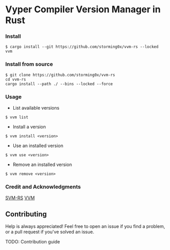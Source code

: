 # Vyper Compiler Version Manager in Rust

### Install
```
$ cargo install --git https://github.com/storming0x/vvm-rs --locked vvm
```

### Install from source
```
$ git clone https://github.com/storming0x/vvm-rs 
cd vvm-rs
cargo install --path ./ --bins --locked --force
```

### Usage
* List available versions
```
$ vvm list
```
* Install a version
```
$ vvm install <version>
```
* Use an installed version
```
$ vvm use <version>
```
* Remove an installed version
```
$ vvm remove <version>
```

### Credit and Acknowledgments

[SVM-RS](https://github.com/roynalnaruto/svm-rs)
[VVM](https://github.com/vyperlang/vvm)

## Contributing

Help is always appreciated! Feel free to open an issue if you find a problem, or a pull request if you've solved an issue.

TODO: Contribution guide
